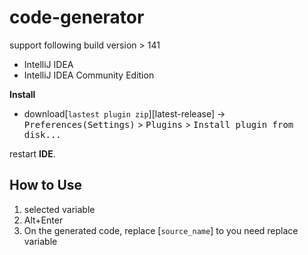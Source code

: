 # code-generator

support following build version > 141

- IntelliJ IDEA
- IntelliJ IDEA Community Edition

**Install**
- download[`lastest plugin zip`][latest-release] -> <kbd>Preferences(Settings)</kbd> > <kbd>Plugins</kbd> > <kbd>Install plugin from disk...</kbd>

restart **IDE**.

## How to Use 
1. selected variable
2. Alt+Enter
3. On the generated code, replace [`source_name`] to you need replace variable
